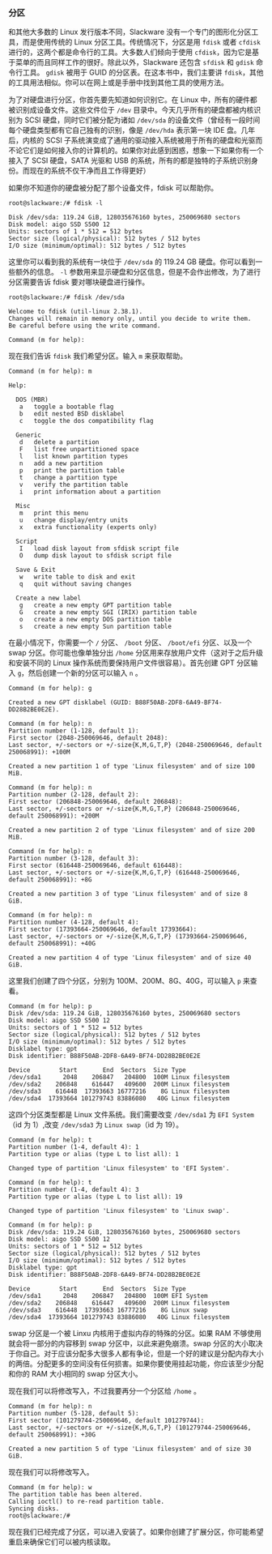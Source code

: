 ### 分区

和其他大多数的 Linux 发行版本不同，Slackware 没有一个专门的图形化分区工具，而是使用传统的 Linux 分区工具。传统情况下，分区是用 `fdisk` 或者 `cfdisk` 进行的，这两个都是命令行的工具。大多数人们倾向于使用 `cfdisk`，因为它是基于菜单的而且同样工作的很好。除此以外，Slackware 还包含 `sfdisk` 和 `gdisk` 命令行工具。 `gdisk` 被用于 GUID 的分区表。在这本书中，我们主要讲 `fdisk`，其他的工具用法相似。你可以在网上或是手册中找到其他工具的使用方法。

为了对硬盘进行分区，你首先要先知道如何识别它。在 Linux 中，所有的硬件都被识别成设备文件。这些文件位于 `/dev` 目录中。今天几乎所有的硬盘都被内核识别为 SCSI 硬盘，同时它们被分配为诸如 `/dev/sda` 的设备文件（曾经有一段时间每个硬盘类型都有它自己独有的识别，像是 `/dev/hda` 表示第一块 IDE 盘。几年后，内核的 SCSI 子系统演变成了通用的驱动接入系统被用于所有的硬盘和光驱而不论它们是如何接入你的计算机的。如果你对此感到困惑，想象一下如果你有一个接入了 SCSI 硬盘，SATA 光驱和 USB 的系统，所有的都是独特的子系统识别身份。而现在的系统不仅干净而且工作得更好）

如果你不知道你的硬盘被分配了那个设备文件，fdisk 可以帮助你。

```
root@slackware:/# fdisk -l

Disk /dev/sda: 119.24 GiB, 128035676160 bytes, 250069680 sectors
Disk model: aigo SSD S500 12
Units: sectors of 1 * 512 = 512 bytes
Sector size (logical/physical): 512 bytes / 512 bytes
I/O size (minimum/optimal): 512 bytes / 512 bytes
```

这里你可以看到我的系统有一块位于 `/dev/sda` 的 119.24 GB 硬盘。你可以看到一些额外的信息。 `-l` 参数用来显示硬盘和分区信息，但是不会作出修改，为了进行分区需要告诉 fdisk 要对哪块硬盘进行操作。

```
root@slackware:/# fdisk /dev/sda

Welcome to fdisk (util-linux 2.38.1).
Changes will remain in memory only, until you decide to write them.
Be careful before using the write command.

Command (m for help):
```

现在我们告诉 `fdisk` 我们希望分区。输入 `m` 来获取帮助。

```
Command (m for help): m

Help:

  DOS (MBR)
   a   toggle a bootable flag
   b   edit nested BSD disklabel
   c   toggle the dos compatibility flag

  Generic
   d   delete a partition
   F   list free unpartitioned space
   l   list known partition types
   n   add a new partition
   p   print the partition table
   t   change a partition type
   v   verify the partition table
   i   print information about a partition

  Misc
   m   print this menu
   u   change display/entry units
   x   extra functionality (experts only)

  Script
   I   load disk layout from sfdisk script file
   O   dump disk layout to sfdisk script file

  Save & Exit
   w   write table to disk and exit
   q   quit without saving changes

  Create a new label
   g   create a new empty GPT partition table
   G   create a new empty SGI (IRIX) partition table
   o   create a new empty DOS partition table
   s   create a new empty Sun partition table

```

在最小情况下，你需要一个 `/` 分区、 `/boot` 分区、 `/boot/efi` 分区、以及一个 swap 分区。你可能也像单独分出 `/home` 分区用来存放用户文件（这对于之后升级和安装不同的 Linux 操作系统而要保持用户文件很容易）。首先创建 GPT 分区输入 `g`，然后创建一个新的分区可以输入 `n` 。

```
Command (m for help): g

Created a new GPT disklabel (GUID: B88F50AB-2DF8-6A49-BF74-DD28B2BE0E2E).

Command (m for help): n
Partition number (1-128, default 1): 
First sector (2048-250069646, default 2048): 
Last sector, +/-sectors or +/-size{K,M,G,T,P} (2048-250069646, default 250068991): +100M

Created a new partition 1 of type 'Linux filesystem' and of size 100 MiB.

Command (m for help): n
Partition number (2-128, default 2): 
First sector (206848-250069646, default 206848): 
Last sector, +/-sectors or +/-size{K,M,G,T,P} (206848-250069646, default 250068991): +200M

Created a new partition 2 of type 'Linux filesystem' and of size 200 MiB.

Command (m for help): n
Partition number (3-128, default 3): 
First sector (616448-250069646, default 616448): 
Last sector, +/-sectors or +/-size{K,M,G,T,P} (616448-250069646, default 250068991): +8G

Created a new partition 3 of type 'Linux filesystem' and of size 8 GiB.

Command (m for help): n
Partition number (4-128, default 4): 
First sector (17393664-250069646, default 17393664): 
Last sector, +/-sectors or +/-size{K,M,G,T,P} (17393664-250069646, default 250068991): +40G

Created a new partition 4 of type 'Linux filesystem' and of size 40 GiB.
```

这里我们创建了四个分区，分别为 100M、200M、8G、40G，可以输入 `p` 来查看。

```
Command (m for help): p
Disk /dev/sda: 119.24 GiB, 128035676160 bytes, 250069680 sectors
Disk model: aigo SSD S500 12
Units: sectors of 1 * 512 = 512 bytes
Sector size (logical/physical): 512 bytes / 512 bytes
I/O size (minimum/optimal): 512 bytes / 512 bytes
Disklabel type: gpt
Disk identifier: B88F50AB-2DF8-6A49-BF74-DD28B2BE0E2E

Device        Start       End  Sectors  Size Type
/dev/sda1      2048    206847   204800  100M Linux filesystem
/dev/sda2    206848    616447   409600  200M Linux filesystem
/dev/sda3    616448  17393663 16777216    8G Linux filesystem
/dev/sda4  17393664 101279743 83886080   40G Linux filesystem
```

这四个分区类型都是 Linux 文件系统。我们需要改变 `/dev/sda1` 为 `EFI System`（id 为 1）,改变 `/dev/sda3` 为 `Linux swap`（id 为 19）。

```
Command (m for help): t
Partition number (1-4, default 4): 1
Partition type or alias (type L to list all): 1

Changed type of partition 'Linux filesystem' to 'EFI System'.

Command (m for help): t
Partition number (1-4, default 4): 3
Partition type or alias (type L to list all): 19

Changed type of partition 'Linux filesystem' to 'Linux swap'.

Command (m for help): p
Disk /dev/sda: 119.24 GiB, 128035676160 bytes, 250069680 sectors
Disk model: aigo SSD S500 12
Units: sectors of 1 * 512 = 512 bytes
Sector size (logical/physical): 512 bytes / 512 bytes
I/O size (minimum/optimal): 512 bytes / 512 bytes
Disklabel type: gpt
Disk identifier: B88F50AB-2DF8-6A49-BF74-DD28B2BE0E2E

Device        Start       End  Sectors  Size Type
/dev/sda1      2048    206847   204800  100M EFI System
/dev/sda2    206848    616447   409600  200M Linux filesystem
/dev/sda3    616448  17393663 16777216    8G Linux swap
/dev/sda4  17393664 101279743 83886080   40G Linux filesystem
```

swap 分区是一个被 Linxu 内核用于虚拟内存的特殊的分区。如果 RAM 不够使用就会将一部分的内容移到 swap 分区中，以此来避免崩溃。swap 分区的大小取决于你自己。对于应该分配多大很多人都有争论，但是一个好的建议是分配内存大小的两倍。分配更多的空间没有任何损害。如果你要使用挂起功能，你应该至少分配和你的 RAM 大小相同的 swap 分区大小。

现在我们可以将修改写入，不过我要再分一个分区给 `/home` 。

```
Command (m for help): n
Partition number (5-128, default 5): 
First sector (101279744-250069646, default 101279744): 
Last sector, +/-sectors or +/-size{K,M,G,T,P} (101279744-250069646, default 250068991): +30G

Created a new partition 5 of type 'Linux filesystem' and of size 30 GiB.
```

现在我们可以将修改写入。

```
Command (m for help): w
The partition table has been altered.
Calling ioctl() to re-read partition table.
Syncing disks.
root@slackware:/#
```

现在我们已经完成了分区，可以进入安装了。如果你创建了扩展分区，你可能希望重启来确保它们可以被内核读取。
